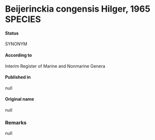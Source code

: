 # Beijerinckia congensis Hilger, 1965 SPECIES

#### Status
SYNONYM

#### According to
Interim Register of Marine and Nonmarine Genera

#### Published in
null

#### Original name
null

### Remarks
null